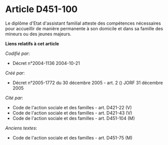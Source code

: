 # Article D451-100

Le diplôme d'Etat d'assistant familial atteste des compétences nécessaires pour accueillir de manière permanente à son
domicile et dans sa famille des mineurs ou des jeunes majeurs.

**Liens relatifs à cet article**

_Codifié par_:

  - Décret n°2004-1136 2004-10-21

_Créé par_:

  - Décret n°2005-1772 du 30 décembre 2005 - art. 2 () JORF 31 décembre 2005

_Cité par_:

  - Code de l'action sociale et des familles - art. D421-22 (V)
  - Code de l'action sociale et des familles - art. D421-43 (V)
  - Code de l'action sociale et des familles - art. D451-104 (M)

_Anciens textes_:

  - Code de l'action sociale et des familles - art. D451-75 (M)

